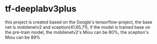 # tf-deeplabv3plus
this project is created based on the Google's tensorflow-project, the base net is mobilenetv2 and xception(41,65,71), 
if the model is trained base on the pre-train model, the mobilenetv2's Miou can be 80%, the xception's Miou can be 89%
